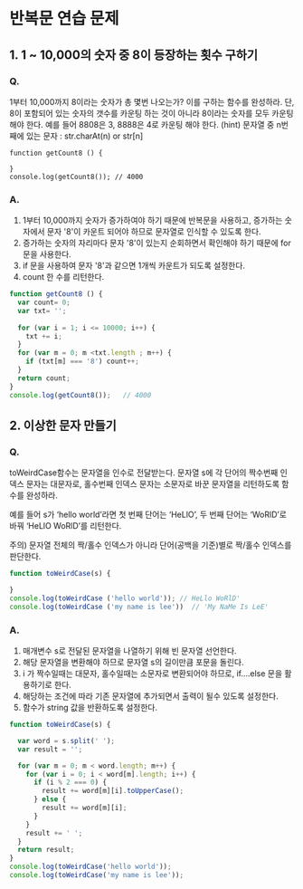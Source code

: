 # 반복문 연습 문제



## 1.  1 ~ 10,000의 숫자 중 8이 등장하는 횟수 구하기 

### Q.

1부터 10,000까지 8이라는 숫자가 총 몇번 나오는가? 이를 구하는 함수를 완성하라. 단, 8이 포함되어 있는 숫자의 갯수를 카운팅 하는 것이 아니라 8이라는 숫자를 모두 카운팅 해야 한다. 예를 들어 8808은 3, 8888은 4로 카운팅 해야 한다. (hint) 문자열 중 n번째에 있는 문자 : str.charAt(n) or str[n]

```
function getCount8 () {
    
}
console.log(getCount8()); // 4000
```

### A.

1. 1부터 10,000까지 숫자가 증가하여야 하기 때문에 반복문을 사용하고, 증가하는 숫자에서 문자 '8'이 카운트 되어야 하므로 문자열로 인식할 수 있도록 한다.
2. 증가하는 숫자의 자리마다 문자 '8'이 있는지 순회하면서 확인해야 하기 때문에 for문을 사용한다.
3. if 문을 사용하여 문자 '8'과 같으면 1개씩 카운트가 되도록 설정한다.
4. count 한 수를 리턴한다.

```jsx
function getCount8 () {
  var count= 0;
  var txt= '';
  
  for (var i = 1; i <= 10000; i++) {
    txt += i;
  }
  for (var m = 0; m <txt.length ; m++) {
    if (txt[m] === '8') count++;
  }
  return count;
}
console.log(getCount8());   // 4000
```



## **2. 이상한 문자 만들기**

### Q.

toWeirdCase함수는 문자열을 인수로 전달받는다. 문자열 s에 각 단어의 짝수번째 인덱스 문자는 대문자로, 홀수번째 인덱스 문자는 소문자로 바꾼 문자열을 리턴하도록 함수를 완성하라.

예를 들어 s가 ‘hello world’라면 첫 번째 단어는 ‘HeLlO’, 두 번째 단어는 ‘WoRlD’로 바꿔 ‘HeLlO WoRlD’를 리턴한다.

주의) 문자열 전체의 짝/홀수 인덱스가 아니라 단어(공백을 기준)별로 짝/홀수 인덱스를 판단한다.

```jsx
function toWeirdCase(s) {

}
console.log(toWeirdCase ('hello world')); // HeLlo WoRlD'
console.log(toWeirdCase ('my name is lee'))  // 'My NaMe Is LeE'
```

### A.

1. 매개변수 s로 전달된 문자열을 나열하기 위해 빈 문자열 선언한다.
2. 해당 문자열을 변환해야 하므로 문자열 s의 길이만큼 포문을 돌린다.
3. i 가 짝수일때는 대문자, 홀수일때는 소문자로 변환되어야 하므로, if....else 문을 활용하기로 한다.
4. 해당하는 조건에 따라 기존 문자열에 추가되면서 출력이 될수 있도록 설정한다.
5. 함수가 string 값을 반환하도록 설정한다.

```js
function toWeirdCase(s) {

  var word = s.split(' ');
  var result = '';

  for (var m = 0; m < word.length; m++) {
    for (var i = 0; i < word[m].length; i++) {
      if (i % 2 === 0) {
        result += word[m][i].toUpperCase();
      } else {
        result += word[m][i];
      }
    }
    result += ' ';
  }
  return result;
}
console.log(toWeirdCase('hello world'));
console.log(toWeirdCase('my name is lee')); 
```